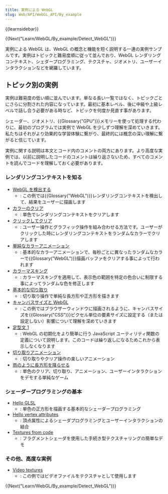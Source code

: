 ```yaml
---
title: 実例による WebGL
slug: Web/API/WebGL_API/By_example
---
```


{{learnsidebar}}

{{Next("Learn/WebGL/By_example/Detect_WebGL")}}

実例による WebGL は、WebGL の概念と機能を短く説明する一連の実例サンプルです。実例はトピックと難易度順に従って並んでおり、WebGL レンダリングコンテキスト、シェダープログラミング、テクスチャ、ジオメトリ、ユーザーインタラクションなどを網羅しています。

## トピック別の実例

実例は難易度の低い順に並んでいます。単なる長い一覧ではなく、トピックごとにさらに分割された内容になっています。最初に基本レベル、後に中級や上級レベルで話し合う必要がある時など、トピックを何度か見直す事があります。

シェーダー、ジオメトリ、{{Glossary("GPU")}}メモリーを使って処理する代わりに、最初のプログラムでは実例で WebGL を少しずつ理解を深めていきます。私たちはそれがより効果的な学習体験に繋がり、最終的には概念の深い理解に繋がると信じています。

実例に関する説明は本文とコード内のコメントの両方にあります。より高度な実例では、以前に説明したコードのコメントは繰り返さないため、すべてのコメントを読んでコードを理解しておく必要があります。

### レンダリングコンテキストを知る

- [WebGL を検出する](/ja/docs/Learn/WebGL/By_example/Detect_WebGL)
  - : この例では{{Glossary("WebGL")}}レンダリングコンテキストを検出して、結果をユーザーに描画します
- [カラーのクリア](/ja/docs/Learn/WebGL/By_example/Clearing_with_colors)
  - : 単色でレンダリングコンテキストをクリアします
- [クリックしてクリア](/ja/docs/Learn/WebGL/By_example/Clearing_by_clicking)
  - : ユーザー操作とグラフィック操作を組み合わせる方法です。ユーザーがクリックした時にレンダリングコンテキストをランダムなカラーでクリアします
- [単純なカラーアニメーション](/ja/docs/Learn/WebGL/By_example/Simple_color_animation)
  - : 基本的なカラーアニメーションで、毎秒ごとに異なったランダムなカラーで{{Glossary("WebGL")}}描画バッファをクリアする事によって行われます
- [カラーマスキング](/ja/docs/Learn/WebGL/By_example/Color_masking)
  - : カラーマスキングを適用して、表示色の範囲を特定の色合いに制限する事によってランダムな色を修正します
- [基本的な切り取り](/ja/docs/Learn/WebGL/By_example/Basic_scissoring)
  - : 切り取り操作で単純な長方形や正方形を描きます
- [キャンバスサイズと WebGL](/ja/docs/Learn/WebGL/By_example/Canvas_size_and_WebGL)
  - : この例ではブラウザーウィンドウに描画されるように、キャンバスサイズを{{Glossary("CSS")}}ピクセル単位の要素サイズに設定する（または設定しない）影響について理解を深めていきます
- [定型文 1](/ja/docs/Learn/WebGL/By_example/Boilerplate_1)
  - : WebGL の初期化をより簡単に行う JavaScript ユーティリティ関数の定義について説明します。このコードは繰り返しになるためこれから表示しなくなります
- [切り取りアニメーション](/ja/docs/Learn/WebGL/By_example/Scissor_animation)
  - : 切り取りやクリア操作の楽しいアニメーション
- [雨のように長方形を降らせる](/ja/docs/Learn/WebGL/By_example/Raining_rectangles)
  - : 単色のクリア、切り取り、アニメーション、ユーザーインタラクションをデモする単純なゲーム

### シェーダープログラミングの基本

- [Hello GLSL](/ja/docs/Learn/WebGL/By_example/Hello_GLSL)
  - : 単色の正方形を描画する基本的なシェーダープログラミング
- [Hello vertex attributes](/ja/docs/Learn/WebGL/By_example/Hello_vertex_attributes)
  - : 頂点属性によるシェーダプログラミングとユーザーインタラクションの結合
- [Textures from code](/ja/docs/Learn/WebGL/By_example/Textures_from_code)
  - : フラグメントシェーダを使用した手続き型テクスチャリングの簡単なデモ

### その他、高度な実例

- [Video textures](/ja/docs/Learn/WebGL/By_example/Video_textures)
  - : この例ではビデオファイルをテクスチャとして使用します

{{Next("Learn/WebGL/By_example/Detect_WebGL")}}
